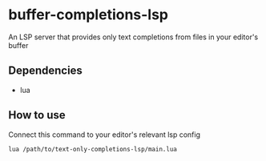 # buffer-completions-lsp

An LSP server that provides only text completions from files in your editor's buffer

## Dependencies
- lua

## How to use

Connect this command to your editor's relevant lsp config

```sh
lua /path/to/text-only-completions-lsp/main.lua
```
